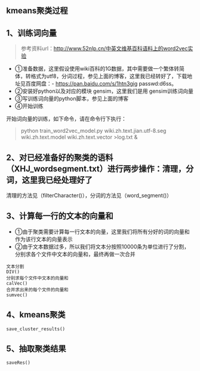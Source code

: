 ## kmeans聚类过程

## 1、训练词向量


> 参考资料url：http://www.52nlp.cn/中英文维基百科语料上的word2vec实验
- ①准备数据，这里假设使用wiki百科的1G数据，其中需要做一个繁体转简体，转格式为utf8，分词过程，参见上面的博客，这里我已经转好了，下载地址见百度网盘：- https://pan.baidu.com/s/1htn3gig passwd:d6ss。
- ②安装好python以及对应的模块 gensim，这里我们是用 gensim训练词向量
- ③写训练词向量的python脚本，参见上面的博客
- ④开始训练


开始词向量的训练，如下命令，请在命令行下执行：
> python train_word2vec_model.py wiki.zh.text.jian.utf-8.seg wiki.zh.text.model wiki.zh.text.vector >log.txt &

## 2、对已经准备好的聚类的语料（XHJ_wordsegment.txt）进行两步操作：清理，分词，这里我已经处理好了

清理的方法见（filterCharacter()），分词的方法见（word_segment()）

## 3、计算每一行的文本的向量和

- ①由于聚类需要计算每一行文本的向量，这里我们将所有分好的词的向量和作为该行文本的向量表示
- ②由于文本数据过多，所以我们将文本分按照10000条为单位进行了分割，分别求各个文件中文本的向量和，最终再做一次合并

```
文本分割
DIV()
分别求每个文件中文本的向量和
calVec()
合并求出来的每个文件的向量和
sumvec()
```

## 4、kmeans聚类

```
save_cluster_results()
```
## 5、抽取聚类结果
```
saveRes()
```
